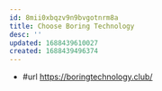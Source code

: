 ```yaml
---
id: 8mii0xbqzv9n9bvgotnrm8a
title: Choose Boring Technology
desc: ''
updated: 1688439610027
created: 1688439496374
---
```


- #url https://boringtechnology.club/